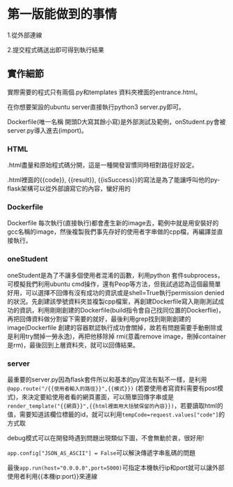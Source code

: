 # 第一版能做到的事情

1.從外部連線

2.提交程式碼送出即可得到執行結果


## 實作細節

實際需要的程式只有兩個.py和templates 資料夾裡面的entrance.html。

在你想要架設的ubuntu server直接執行python3 server.py即可。

Dockerfile(唯一名稱 開頭D大寫其餘小寫)是外部測試及範例，onStudent.py會被server.py導入進去(import)。

### HTML

.html盡量和原始程式碼分開，這是一種開發習慣同時相對路徑好設定。

.html裡面的{{code}}, {{result}}, {{isSuccess}}的寫法是為了能讓呼叫他的py-flask架構可以從外部讀寫它的內容，蠻好用的

### Dockerfile

Dockerfile 每次執行(直接執行)都會產生新的image去，範例中就是用安裝好的gcc名稱的image，然後複製我們事先存好的使用者字串做的cpp檔，再編譯並直接執行。

### oneStudent

oneStudent是為了不讓多個使用者混淆的函數，利用python 套件subprocess，可模擬我們利用ubuntu cmd操作，還有Peop等方法，但我試過認為這個最簡單好用，可以選擇不回傳有沒有成功的資訊或是shell=True執行permission denied的狀況。先創建該學號資料夾並複製cpp檔案，再創建Dockerfile寫入剛剛測試成功的資訊，利用剛剛創建的Dockerfile(build指令會自己找同位置的Dockerflie)，再把回傳資料做分割留下需要的就好，最後利用grep找到剛剛創建的image(Dockerfile 創建的容器默認執行成功會關掉，故若有問題需要手動刪除或是利用try關掉一勞永逸)，再把他移除掉 rmi(意義remove image，刪掉container是rm)，最後回到上層資料夾，就可以回傳結果。

### server

最重要的server.py因為flask套件所以和基本的py寫法有點不一樣，是利用```@app.route("/{{使用者輸入的路徑}}",{{模式}})``` (若要使用者寫資料需要有post模式)，來決定要給使用者看的網頁畫面，可以簡單回傳字串或是```render_template("{{網頁}}",{{html裡面用大括號保留的內容}})```，若要讀取html的值，需要知道該欄位標籤的id，就可以利用```tempCode=request.values["code"]```的方式取

debug模式可以在開發時遇到問題出現類似下圖，不會無動於衷，很好用!

```app.config["JSON_AS_ASCII"] = False```可以解決傳遞字串亂碼的問題

最後```app.run(host="0.0.0.0",port=5000)```可指定本機執行ip和port就可以讓外部使用者利用{{本機ip:port}}來連線
